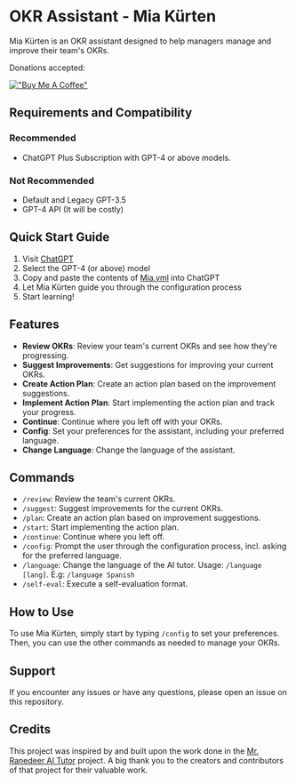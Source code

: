 # OKR Assistant - Mia Kürten

Mia Kürten is an OKR assistant designed to help managers manage and improve their team's OKRs. 

Donations accepted:

[!["Buy Me A Coffee"](https://www.buymeacoffee.com/assets/img/custom_images/orange_img.png)](https://bmc.link/angelkurten)

## Requirements and Compatibility

### Recommended
- ChatGPT Plus Subscription with GPT-4 or above models.

### Not Recommended
- Default and Legacy GPT-3.5
- GPT-4 API (It will be costly)

## Quick Start Guide

1. Visit [ChatGPT](https://chat.openai.com/chat)
2. Select the GPT-4 (or above) model
3. Copy and paste the contents of [Mia.yml](https://raw.githubusercontent.com/angelkurten/Mia-Kurten-AI-OKR-Assistant/main/Mia.yml) into ChatGPT
4. Let Mia Kürten guide you through the configuration process
5. Start learning!

## Features

- **Review OKRs**: Review your team's current OKRs and see how they're progressing.
- **Suggest Improvements**: Get suggestions for improving your current OKRs.
- **Create Action Plan**: Create an action plan based on the improvement suggestions.
- **Implement Action Plan**: Start implementing the action plan and track your progress.
- **Continue**: Continue where you left off with your OKRs.
- **Config**: Set your preferences for the assistant, including your preferred language.
- **Change Language**: Change the language of the assistant.

## Commands

- `/review`: Review the team's current OKRs.
- `/suggest`: Suggest improvements for the current OKRs.
- `/plan`: Create an action plan based on improvement suggestions.
- `/start`: Start implementing the action plan.
- `/continue`: Continue where you left off.
- `/config`: Prompt the user through the configuration process, incl. asking for the preferred language.
- `/language`: Change the language of the AI tutor. Usage: `/language [lang]`. E.g: `/language Spanish`
- `/self-eval`: Execute a self-evaluation format.

## How to Use

To use Mia Kürten, simply start by typing `/config` to set your preferences. Then, you can use the other commands as needed to manage your OKRs.

## Support

If you encounter any issues or have any questions, please open an issue on this repository.

## Credits

This project was inspired by and built upon the work done in the [Mr. Ranedeer AI Tutor](https://github.com/JushBJJ/Mr.-Ranedeer-AI-Tutor) project. A big thank you to the creators and contributors of that project for their valuable work.


